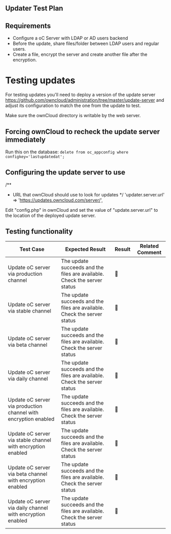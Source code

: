 ## Updater Test Plan


## Requirements

* Configure a oC Server with LDAP or AD users backend
* Before the update, share files/folder between LDAP users and regular users.
* Create a file, encrypt the server and create another file after the encryption.


# Testing updates

For testing updates you'll need to deploy a version of the update server https://github.com/owncloud/administration/tree/master/update-server and adjust its configuration to match the one from the update to test.

Make sure the ownCloud directory is writable by the web server.

## Forcing ownCloud to recheck the update server immediately

Run this on the database: `delete from oc_appconfig where configkey='lastupdatedat';`

## Configuring the update server to use

/**
 * URL that ownCloud should use to look for updates
 */
'updater.server.url' => 'https://updates.owncloud.com/server/',

Edit "config.php" in ownCloud and set the value of "update.server.url" to the location of the deployed update server.

## Testing functionality



| Test Case                                | Expected Result                          | Result         | Related Comment |
| ---------------------------------------- | ---------------------------------------- | -------------- | --------------- |
| Update oC server via production channel | The update succeeds and the files are available. Check the server status | :construction: |                 |
| Update oC server via stable channel | The update succeeds and the files are available. Check the server status | :construction: |                 |
| Update oC server via beta channel | The update succeeds and the files are available. Check the server status| :construction: |                 |
| Update oC server via daily channel | The update succeeds and the files are available. Check the server status | :construction: |                 |
| Update oC server via production channel with encryption enabled | The update succeeds and the files are available. Check the server status | :construction: |                 |
| Update oC server via stable channel with encryption enabled | The update succeeds and the files are available. Check the server status | :construction: |                 |
| Update oC server via beta channel with encryption enabled | The update succeeds and the files are available. Check the server status| :construction: |                 |
| Update oC server via daily channel with encryption enabled | The update succeeds and the files are available. Check the server status | :construction: |                 |
